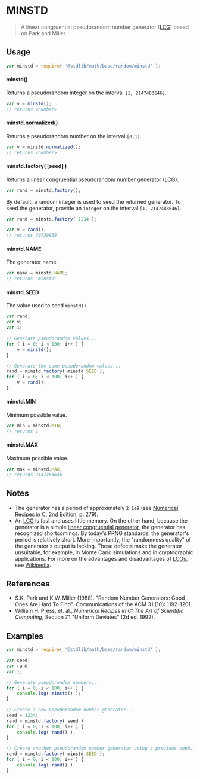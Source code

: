 # MINSTD

> A linear congruential pseudorandom number generator ([LCG][lcg]) based on Park and Miller.


<!-- <usage> -->

## Usage

``` javascript
var minstd = require( '@stdlib/math/base/random/minstd' );
```

#### minstd()

Returns a pseudorandom integer on the interval `[1, 2147483646]`.

``` javascript
var v = minstd();
// returns <number>
```

#### minstd.normalized()

Returns a pseudorandom number on the interval `[0,1)`.

``` javascript
var v = minstd.normalized();
// returns <number>
```

#### minstd.factory( \[seed\] )

Returns a linear congruential pseudorandom number generator ([LCG][lcg]).

``` javascript
var rand = minstd.factory();
```

By default, a random integer is used to seed the returned generator. To seed the generator, provide an `integer` on the interval `[1, 2147483646]`.

``` javascript
var rand = minstd.factory( 1234 );

var v = rand();
// returns 20739838
```

#### minstd.NAME

The generator name.

``` javascript
var name = minstd.NAME;
// returns 'minstd'
```

#### minstd.SEED

The value used to seed `minstd()`.

``` javascript
var rand;
var v;
var i;

// Generate pseudorandom values...
for ( i = 0; i < 100; i++ ) {
    v = minstd();
}

// Generate the same pseudorandom values... 
rand = minstd.factory( minstd.SEED );
for ( i = 0; i < 100; i++ ) {
    v = rand();
}
```

#### minstd.MIN

Minimum possible value.

``` javascript
var min = minstd.MIN;
// returns 1
```

#### minstd.MAX

Maximum possible value.

``` javascript
var max = minstd.MAX;
// returns 2147483646
```

<!-- </usage> -->


<!-- <notes> -->

## Notes

* The generator has a period of approximately `2.1e9` (see [Numerical Recipes in C, 2nd Edition](#references), p. 279).
* An [LCG][lcg] is fast and uses little memory. On the other hand, because the generator is a simple [linear congruential generator][lcg], the generator has recognized shortcomings. By today's PRNG standards, the generator's period is relatively short. More importantly, the "randomness quality" of the generator's output is lacking. These defects make the generator unsuitable, for example, in Monte Carlo simulations and in cryptographic applications. For more on the advantages and disadvantages of [LCGs][lcg], see [Wikipedia][pros-cons].

<!-- </notes> -->


<!-- <references> -->

## References

* S.K. Park and K.W. Miller (1988). "Random Number Generators: Good Ones Are Hard To Find". Communications of the ACM 31 (10): 1192-1201.
* William H. Press, et. al., _Numerical Recipes in C: The Art of Scientific Computing_, Section 7.1 "Uniform Deviates" (2d ed. 1992).


<!-- </references> -->


<!-- <examples> -->

## Examples

``` javascript
var minstd = require( '@stdlib/math/base/random/minstd' );

var seed;
var rand;
var i;

// Generate pseudorandom numbers...
for ( i = 0; i < 100; i++ ) {
    console.log( minstd() );
}

// Create a new pseudorandom number generator...
seed = 1234;
rand = minstd.factory( seed );
for ( i = 0; i < 100; i++ ) {
    console.log( rand() );
}

// Create another pseudorandom number generator using a previous seed...
rand = minstd.factory( minstd.SEED );
for ( i = 0; i < 100; i++ ) {
    console.log( rand() );
}
```

<!-- </examples> -->


<!-- <links> -->

[lcg]: https://en.wikipedia.org/wiki/Linear_congruential_generator
[pros-cons]: http://en.wikipedia.org/wiki/Linear_congruential_generator#Advantages_and_disadvantages_of_LCGs

<!-- </links> -->
